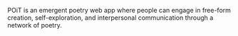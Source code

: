 POiT is an emergent poetry web app where people can engage in free-form creation, self-exploration, and interpersonal communication through a network of poetry.